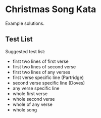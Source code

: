 Christmas Song Kata
===================

Example solutions.

Test List
---------

Suggested test list:

- first two lines of first verse
- first two lines of second verse
- first two lines of any verses
- first verse specific line (Partridge)
- second verse specific line (Doves)
- any verse specific line
- whole first verse
- whole second verse
- whole of any verse
- whole song
